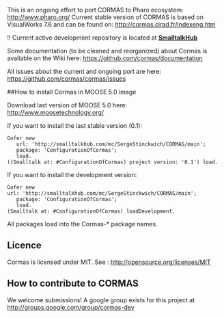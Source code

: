 This is an ongoing effort to port CORMAS to Pharo ecosystem: http://www.pharo.org/
Current stable version of CORMAS is based on VisualWorks 7.6 and can be found on: http://cormas.cirad.fr/indexeng.htm

:bangbang: Current active development repository is located at **[SmalltalkHub](http://www.smalltalkhub.com/#!/~SergeStinckwich/CORMAS)**

Some documentation (to be cleaned and reorganized) about Cormas is available on the Wiki here: 
https://github.com/cormas/documentation

All issues about the current and ongoing port are here: https://github.com/cormas/cormas/issues

##How to install Cormas in MOOSE 5.0 image

Download last version of MOOSE 5.0 here: http://www.moosetechnology.org/

If you want to install the last stable version (0.1):
```Smalltalk
Gofer new
   url: 'http://smalltalkhub.com/mc/SergeStinckwich/CORMAS/main';
   package: 'ConfigurationOfCormas';
   load.
((Smalltalk at: #ConfigurationOfCormas) project version: '0.1') load.
```

If you want to install the development version:
```Smalltalk
Gofer new
url: 'http://smalltalkhub.com/mc/SergeStinckwich/CORMAS/main';
   package: 'ConfigurationOfCormas';
   load.
(Smalltalk at: #ConfigurationOfCormas) loadDevelopment.
```

All packages load into the Cormas-* package names.

## Licence
Cormas is licensed under MIT. See : http://opensource.org/licenses/MIT

## How to contribute to CORMAS

We welcome submissions! A google group exists for this project at http://groups.google.com/group/cormas-dev
